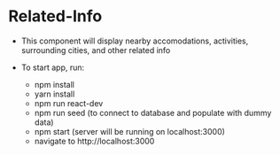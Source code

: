 # Related-Info

* This component will display nearby accomodations, activities, surrounding cities, and other related info

* To start app, run:
  * npm install
  * yarn install
  * npm run react-dev
  * npm run seed (to connect to database and populate with dummy data)
  * npm start (server will be running on localhost:3000)
  * navigate to http://localhost:3000